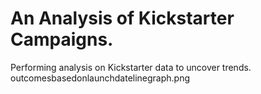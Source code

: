 # An Analysis of Kickstarter Campaigns. 
Performing analysis on Kickstarter data to uncover trends.  
outcomesbasedonlaunchdatelinegraph.png
